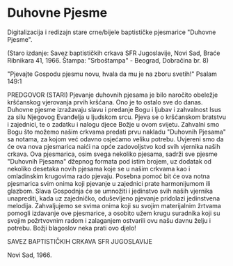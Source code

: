 # Duhovne Pjesme
Digitalizacija i redizajn stare crne/bijele baptističke pjesmarice "Duhovne Pjesme". 

(Staro izdanje: Savez baptističkih crkava SFR Jugoslavije, Novi Sad, Braće Ribnikara 41, 1966.
 Štampa: "Srboštampa" - Beograd, Dobračina br. 8)

"Pjevajte Gospodu pjesmu novu, hvala da mu je na zboru svetih!" Psalam 149:1

PREDGOVOR (STARI)
Pjevanje duhovnih pjesama je bilo naročito obeležje kršćanskog vjerovanja prvih kršćana. Ono je to ostalo sve do danas.
Duhovne pjesme izražavaju slavu i predanje Bogu i ljubav i zahvalnost Isus za silu Njegovog Evanđelja u ljudskom srcu. Pjeva se o kršćanskom bratstvu i zajednici, te o zadatku i nalogu djece Božje u ovom svijetu.
Zahvalni smo Bogu što možemo našim crkvama predati prvu nakladu "Duhovnih Pjesama" sa notama, za kojom već odavno osjećamo veliku potrebu. Uvjereni smo da će ova nova pjesmarica naići na opće zadovoljstvo kod svih vjernika naših crkava.
Ova pjesmarica, osim svega nekoliko pjesama, sadrži sve pjesme "Duhovnih Pjesama" džepnog formata pod istim brojem, uz dodatak od nekoliko desetaka novih pjesama koje se u našim crkvama kao i omladinskim krugovima rado pjevaju.
Posebna pomoć bit će ova notna pjesmarica svim onima koji pjevanje u zajednici prate harmonijumom ili glazbom. Slava Gospodnja će se umnožiti i jedinstvo svih naših vjernika unaprediti, kada uz zajedničko, oduševljeno pjevanje pridolazi jedinstvena melodija.
Zahvaljujemo se svima onima koji su svojim materijalnim žrtvama pomogli izdavanje ove pjesmarice, a osobito užem krugu suradnika koji su svojim požrtvovnim radom i zalaganjem ostvarili ovu našu davnu želju i potrebu.
Božji blagoslov neka prati ovo djelo!

SAVEZ BAPTISTIČKIH CRKAVA SFR JUGOSLAVIJE

Novi Sad, 1966.
